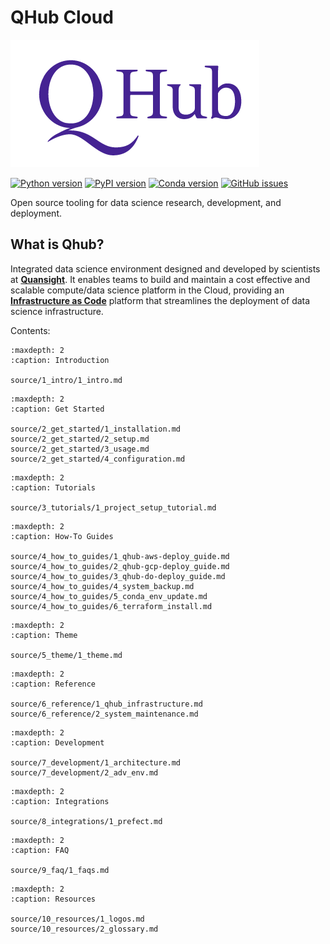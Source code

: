 # QHub Cloud
![quansight_logo](source/meta_images/qhub_logo.png)

[![Python version](https://img.shields.io/badge/python-3.6%20%7C%203.7%20%7C%203.8-blue.svg)](https://pypi.org/project/qhub/)
[![PyPI version](https://badge.fury.io/py/qhub.svg)](https://badge.fury.io/py/qhub)
[![Conda version](https://img.shields.io/badge/conda--forge-v0.2.3-%234f28a8)](https://anaconda.org/conda-forge/qhub)
[![GitHub issues](https://img.shields.io/github/issues/quansight/qhub-cloud?style=plastic)](https://github.com/Quansight/qhub-cloud/issues/new/choose)


Open source tooling for data science research, development, and deployment.

## What is Qhub?
Integrated data science environment designed and developed by scientists at [**Quansight**](https://www.quansight.com/).
It enables teams to build and maintain a cost effective and scalable compute/data science platform in the Cloud, providing 
an [**Infrastructure as Code**](https://en.wikipedia.org/wiki/Infrastructure_as_code) platform that streamlines
the deployment of data science infrastructure.

Contents:

```{toctree}
:maxdepth: 2
:caption: Introduction
    
source/1_intro/1_intro.md
```

```{toctree}
:maxdepth: 2
:caption: Get Started

source/2_get_started/1_installation.md
source/2_get_started/2_setup.md
source/2_get_started/3_usage.md
source/2_get_started/4_configuration.md

```

```{toctree}
:maxdepth: 2
:caption: Tutorials

source/3_tutorials/1_project_setup_tutorial.md
```

```{toctree}
:maxdepth: 2
:caption: How-To Guides

source/4_how_to_guides/1_qhub-aws-deploy_guide.md
source/4_how_to_guides/2_qhub-gcp-deploy_guide.md
source/4_how_to_guides/3_qhub-do-deploy_guide.md
source/4_how_to_guides/4_system_backup.md
source/4_how_to_guides/5_conda_env_update.md
source/4_how_to_guides/6_terraform_install.md
```

```{toctree}
:maxdepth: 2
:caption: Theme

source/5_theme/1_theme.md
```

```{toctree}
:maxdepth: 2
:caption: Reference

source/6_reference/1_qhub_infrastructure.md
source/6_reference/2_system_maintenance.md
```

```{toctree}
:maxdepth: 2
:caption: Development

source/7_development/1_architecture.md
source/7_development/2_adv_env.md
```

```{toctree}
:maxdepth: 2
:caption: Integrations

source/8_integrations/1_prefect.md
```

```{toctree}
:maxdepth: 2
:caption: FAQ

source/9_faq/1_faqs.md
```

```{toctree}
:maxdepth: 2
:caption: Resources

source/10_resources/1_logos.md
source/10_resources/2_glossary.md
```
